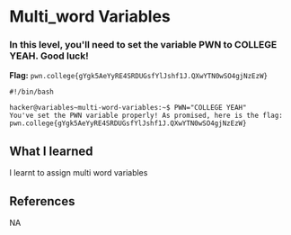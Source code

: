# Multi_word Variables

### In this level, you'll need to set the variable PWN to COLLEGE YEAH. Good luck!

**Flag:** `pwn.college{gYgk5AeYyRE4SRDUGsfYlJshf1J.QXwYTN0wSO4gjNzEzW}`

```
#!/bin/bash

hacker@variables~multi-word-variables:~$ PWN="COLLEGE YEAH"
You've set the PWN variable properly! As promised, here is the flag:
pwn.college{gYgk5AeYyRE4SRDUGsfYlJshf1J.QXwYTN0wSO4gjNzEzW}
```

## What I learned

I learnt to assign multi word variables

## References

NA
